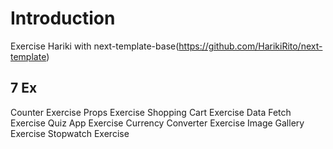 # Introduction

Exercise Hariki with next-template-base(https://github.com/HarikiRito/next-template)
## 7 Ex
Counter Exercise
Props Exercise
Shopping Cart Exercise
Data Fetch Exercise
Quiz App Exercise
Currency Converter Exercise
Image Gallery Exercise
Stopwatch Exercise
